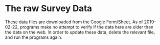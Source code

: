 # The raw Survey Data
These data files are downloaded from the Google Form/Sheet. As of 2019-02-22, programs make no attempt to verify if the data here are older than the data on the web. In order to update these data, delete the relevant file, and run the programs again.